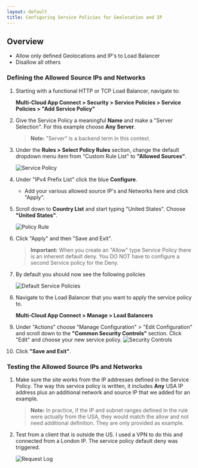 ```yaml
---
layout: default
title: Configuring Service Policies for Geolocation and IP
---
```


## Overview

* Allow only defined Geolocations and IP's to Load Balancer
* Disallow all others 

### Defining the Allowed Source IPs and Networks

1.  Starting with a functional HTTP or TCP Load Balancer, navigate to: 

    **Multi-Cloud App Connect > Security > Service Policies > Service Policies > "Add Service Policy"** 

2. Give the Service Policy a meaningful **Name** and make a "Server Selection". For this example choose **Any Server**. 

    > **Note:** "Server" is a backend term in this context. 

3. Under the **Rules > Select Policy Rules**  section, change the default dropdown menu item from "Custom Rule List" to **"Allowed Sources"**.

    ![Service Policy](/xc-images/ip-geo.png)

4. Under "IPv4 Prefix List" click the blue **Configure**. 
    * Add your various allowed source IP's and Networks here and click "Apply". 

5. Scroll down to **Country List** and start typing "United States". Choose **"United States"**.


    ![Policy Rule](/xc-images/rule.png)


6. Click "Apply" and then "Save and Exit". 

    > **Important:** When you create an "Allow" type Service Policy there is an inherent default deny. You DO NOT have to configure a second Service policy for the Deny. 


7. By default you should now see the following policies


   ![Default Service Policies](/xc-images/sp.png)


8. Navigate to the Load Balancer that you want to apply the service policy to.

   **Multi-Cloud App Connect > Manage > Load Balancers**

9.  Under "Actions" choose "Manage Configuration" > "Edit Configuration" and scroll down to the **"Common Security Controls"** section. Click "Edit" and choose your new service policy. 
   ![Security Controls](/xc-images/sec-con.png)
10. Click **"Save and Exit"**. 


### Testing the Allowed Source IPs and Networks

1. Make sure the site works from the IP addresses defined in the Service Policy. The way this service policy is written, it includes **Any** USA IP address plus an additional network and source IP that we added for an example. 

    > **Note:** In practice, if the IP and subnet ranges defined in the rule were actually from the USA, they would match the allow and not need additional definition. They are only provided as example.  

2. Test from a client that is outside the US. I used a VPN to do this and connected from a London IP. The service policy default deny was triggered. 

   ![Request Log](/xc-images/rl.png)


